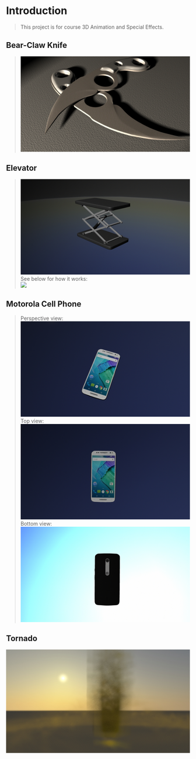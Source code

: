 # Introduction
> This project is for course 3D Animation and Special Effects.
## Bear-Claw Knife
> ![](./image/bear_claw_knife.jpg)
## Elevator
> ![](./image/elevator.jpg)
> See below for how it works:  
> ![](./image/elevator.gif)
## Motorola Cell Phone
> Perspective view:
> ![](./image/random.jpg)
> Top view:
![](./image/top.jpg)
> Bottom view:
![](./image/bottom.jpg)
## Tornado
![](./image/tornado.jpg)
